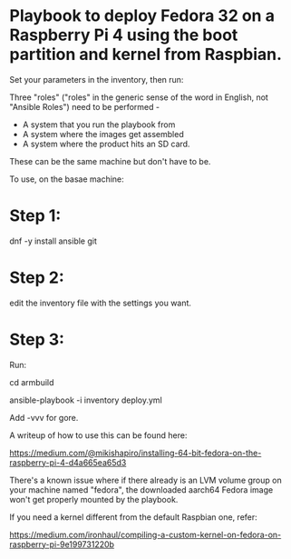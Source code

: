 # Playbook to deploy Fedora 32 on a Raspberry Pi 4 using the boot partition and kernel from Raspbian. 

Set your parameters in the inventory, then run:

Three "roles" ("roles" in the generic sense of the word in English, not "Ansible Roles") need to be performed - 
* A system that you run the playbook from
* A system where the images get assembled
* A system where the product hits an SD card.

These can be the same machine but don't have to be. 

To use, on the basae machine:

# Step 1:
dnf -y install ansible git 

# Step 2: 
edit the inventory file with the settings you want. 

# Step 3: 
Run:

cd armbuild

ansible-playbook -i inventory deploy.yml

Add -vvv for gore. 

A writeup of how to use this can be found here:

https://medium.com/@mikishapiro/installing-64-bit-fedora-on-the-raspberry-pi-4-d4a665ea65d3

There's a known issue where if there already is an LVM volume group on your machine named "fedora", the downloaded aarch64 Fedora image won't get properly mounted by the playbook. 

If you need a kernel different from the default Raspbian one, refer:

https://medium.com/ironhaul/compiling-a-custom-kernel-on-fedora-on-raspberry-pi-9e199731220b
